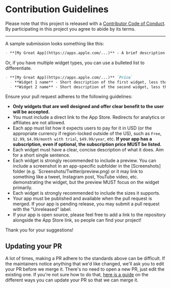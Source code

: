 # Contribution Guidelines

Please note that this project is released with a
[Contributor Code of Conduct](code-of-conduct.md). By participating in this
project you agree to abide by its terms.

---

A sample submission looks something like this:

```markdown
- **[My Great App](https://apps.apple.com/...)** - A brief description of what the widget does. ([Preview](https://link.to/preview.jpg)) `Price` `Small` `Medium`
```

Or, if you have multiple widget types, you can use a bulleted list to differentiate.

```markdown
- **[My Great App](https://apps.apple.com/...)** `Price`
  - **Widget 1 name** - Short description of the first widget, less than 250 characters. ([Preview](https://link.to/preview1.jpg)) `Small` `Medium`
  - **Widget 2 name** - Short description of the second widget, less than 250 characters. ([Preview](https://link.to/preview2.jpg)) `Large`
```

Ensure your pull request adheres to the following guidelines:

- **Only widgets that are well designed and offer clear benefit to the user will be accepted.**
- You must include a direct link to the App Store. Redirects for analytics or affiliates are not allowed.
- Each app must list how it expects users to pay for it in USD (or the appropriate currency if region-locked outside of the US), such as `Free`, `$2.99`, `$4.99/month with trial`, `$49.99/year`, etc. **If your app has a subscription, even if optional, the subscription price MUST be listed.**
- Each widget must have a clear, concise description of what it does. Aim for a short single sentence.
- Each widget is strongly recommended to include a preview. You can include a screenshot in an app-specific subfolder in the [Screenshots] folder (e.g. `Screenshots/Twitter/preview.png) or it may link to something like a tweet, Instagram post, YouTube video, etc. demonstrating the widget, but the preview MUST focus on the widget primarily.
- Each widget is strongly recommended to include the sizes it supports.
- Your app must be published and available when the pull request is merged. If your app is pending release, you may submit a pull request with the "Unreleased" label.
- If your app is open source, please feel free to add a link to the repository alongside the App Store link, so people can find your project!

Thank you for your suggestions!

## Updating your PR

A lot of times, making a PR adhere to the standards above can be difficult.
If the maintainers notice anything that we'd like changed, we'll ask you to
edit your PR before we merge it. There's no need to open a new PR, just edit
the existing one. If you're not sure how to do that,
[here is a guide](https://github.com/RichardLitt/knowledge/blob/master/github/amending-a-commit-guide.md)
on the different ways you can update your PR so that we can merge it.
